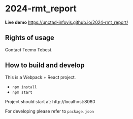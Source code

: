 # 2024-rmt_report

**Live demo** https://unctad-infovis.github.io/2024-rmt_report/

## Rights of usage

Contact Teemo Tebest.

## How to build and develop

This is a Webpack + React project.

* `npm install`
* `npm start`

Project should start at: http://localhost:8080

For developing please refer to `package.json`